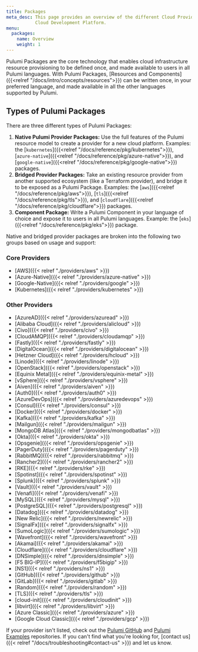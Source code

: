 ```yaml
---
title: Packages
meta_desc: This page provides an overview of the different Cloud Providers supported by the Pulumi
           Cloud Development Platform.
menu:
  packages:
    name: Overview
    weight: 1
---
```


Pulumi Packages are the core technology that enables cloud infrastructure resource provisioning to be defined once, and made available to users in all Pulumi languages. With Pulumi Packages, [Resources and Components]({{<relref "/docs/intro/concepts/resources">}}) can be written once, in your preferred language, and made available in all the other languages supported by Pulumi.

## Types of Pulumi Packages

There are three different types of Pulumi Packages:

1. **Native Pulumi Provider Packages:** Use the full features of the Pulumi resource model to create a provider for a new cloud platform. Examples: the [`kubernetes`]({{<relref "/docs/reference/pkg/kubernetes">}}), [`azure-native`]({{<relref "/docs/reference/pkg/azure-native">}}), and [`google-native`]({{<relref "/docs/reference/pkg/google-native">}}) packages.
2. **Bridged Provider Packages:** Take an existing resource provider from another supported ecosystem (like a Terraform provider), and bridge it to be exposed as a Pulumi Package. Examples: the [`aws`]({{<relref "/docs/reference/pkg/aws">}}), [`tls`]({{<relref "/docs/reference/pkg/tls">}}), and [`cloudflare`]({{<relref "/docs/reference/pkg/cloudflare">}}) packages.
3. **Component Package:** Write a Pulumi Component in your language of choice and expose it to users in all Pulumi languages. Example: the [`eks`]({{<relref "/docs/reference/pkg/eks">}}) package.

Native and bridged provider packages are broken into the following two groups based on usage and support:

### Core Providers

* [AWS]({{< relref "./providers/aws" >}})
* [Azure-Native]({{< relref "./providers/azure-native" >}})
* [Google-Native]({{< relref "./providers/google" >}})
* [Kubernetes]({{< relref "./providers/kubernetes" >}})

### Other Providers

* [AzureAD]({{< relref "./providers/azuread" >}})
* [Alibaba Cloud]({{< relref "./providers/alicloud" >}})
* [Civo]({{< relref "./providers/civo" >}})
* [CloudAMQP]({{< relref "./providers/cloudamqp" >}})
* [Fastly]({{< relref "./providers/fastly" >}})
* [DigitalOcean]({{< relref "./providers/digitalocean" >}})
* [Hetzner Cloud]({{< relref "./providers/hcloud" >}})
* [Linode]({{< relref "./providers/linode" >}})
* [OpenStack]({{< relref "./providers/openstack" >}})
* [Equinix Metal]({{< relref "./providers/equinix-metal" >}})
* [vSphere]({{< relref "./providers/vsphere" >}})
* [Aiven]({{< relref "./providers/aiven" >}})
* [Auth0]({{< relref "./providers/auth0" >}})
* [AzureDevOps]({{< relref "./providers/azuredevops" >}})
* [Consul]({{< relref "./providers/consul" >}})
* [Docker]({{< relref "./providers/docker" >}})
* [Kafka]({{< relref "./providers/kafka" >}})
* [Mailgun]({{< relref "./providers/mailgun" >}})
* [MongoDB Atlas]({{< relref "./providers/mongodbatlas" >}})
* [Okta]({{< relref "./providers/okta" >}})
* [Opsgenie]({{< relref "./providers/opsgenie" >}})
* [PagerDuty]({{< relref "./providers/pagerduty" >}})
* [RabbitMQ]({{< relref "./providers/rabbitmq" >}})
* [Rancher2]({{< relref "./providers/rancher2" >}})
* [RKE]({{< relref "./providers/rke" >}})
* [Spotinst]({{< relref "./providers/spotinst" >}})
* [Splunk]({{< relref "./providers/splunk" >}})
* [Vault]({{< relref "./providers/vault" >}})
* [Venafi]({{< relref "./providers/venafi" >}})
* [MySQL]({{< relref "./providers/mysql" >}})
* [PostgreSQL]({{< relref "./providers/postgresql" >}})
* [Datadog]({{< relref "./providers/datadog" >}})
* [New Relic]({{< relref "./providers/newrelic" >}})
* [SignalFx]({{< relref "./providers/signalfx" >}})
* [SumoLogic]({{< relref "./providers/sumologic" >}})
* [Wavefront]({{< relref "./providers/wavefront" >}})
* [Akamai]({{< relref "./providers/akamai" >}})
* [Cloudflare]({{< relref "./providers/cloudflare" >}})
* [DNSimple]({{< relref "./providers/dnsimple" >}})
* [F5 BIG-IP]({{< relref "./providers/f5bigip" >}})
* [NS1]({{< relref "./providers/ns1" >}})
* [GitHub]({{< relref "./providers/github" >}})
* [GitLab]({{< relref "./providers/gitlab" >}})
* [Random]({{< relref "./providers/random" >}})
* [TLS]({{< relref "./providers/tls" >}})
* [cloud-init]({{< relref "./providers/cloudinit" >}})
* [libvirt]({{< relref "./providers/libvirt" >}})
* [Azure Classic]({{< relref "./providers/azure" >}})
* [Google Cloud Classic]({{< relref "./providers/gcp" >}})

If your provider isn't listed, check out the [Pulumi GitHub](https://github.com/pulumi) and
[Pulumi Examples](https://github.com/pulumi/examples) repositories. If you can't find what you're looking for,
[contact us]({{< relref "/docs/troubleshooting#contact-us" >}}) and let us know.

